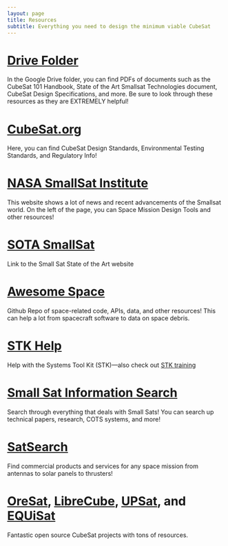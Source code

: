 ```yaml
---
layout: page
title: Resources
subtitle: Everything you need to design the minimum viable CubeSat
---
```


# [Drive Folder](https://drive.google.com/drive/folders/1MUro3YB3UnfPr0GEX-8lsGiKMZF1L15s?usp=sharing)
In the Google Drive folder, you can find PDFs of documents such as the CubeSat 101 Handbook, State of the Art Smallsat Technologies document, CubeSat Design Specifications, and more. Be sure to look through these resources as they are EXTREMELY helpful!

# [CubeSat.org](https://www.cubesat.org/cubesatinfo)
Here, you can find CubeSat Design Standards, Environmental Testing Standards,  and Regulatory Info!

# [NASA SmallSat Institute](https://www.nasa.gov/smallsat-institute)
This website shows a lot of news and recent advancements of the Smallsat world. On the left of the page, you can Space Mission Design Tools and other resources!

# [SOTA SmallSat](https://www.nasa.gov/smallsat-institute/sst-soa)
Link to the Small Sat State of the Art website

# [Awesome Space](https://github.com/orbitalindex/awesome-space)
Github Repo of space-related code, APIs, data, and other resources! This can help a lot from spacecraft software to data on space debris.

# [STK Help](https://help.agi.com/stk/)
Help with the Systems Tool Kit (STK)—also check out [STK training](https://www.agi.com/training-and-certification)

# [Small Sat Information Search](https://s3vi.ndc.nasa.gov/)
Search through everything that deals with Small Sats! You can search up technical papers, research, COTS systems, and more!

# [SatSearch](https://satsearch.co/)
Find commercial products and services for any space mission from antennas to solar panels to thrusters!

# [OreSat](https://github.com/oresat/getting-started/blob/master/README.md), [LibreCube](https://librecube.org), [UPSat](https://upsat.gr), and [EQUiSat](https://brownspace.org/equisat/)
Fantastic open source CubeSat projects with tons of resources.


